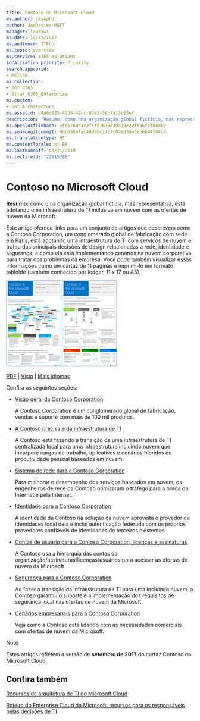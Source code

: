 ```yaml
---
title: Contoso no Microsoft Cloud
ms.author: josephd
author: JoeDavies-MSFT
manager: laurawi
ms.date: 12/15/2017
ms.audience: ITPro
ms.topic: overview
ms.service: o365-solutions
localization_priority: Priority
search.appverid:
- MET150
ms.collection:
- Ent_O365
- Strat_O365_Enterprise
ms.custom:
- Ent_Architecture
ms.assetid: c4a6d625-4938-42cc-87e1-56b7a13c63ef
description: 'Resumo: como uma organização global fictícia, mas representativa, está adotando uma infraestrutura de TI inclusiva em nuvem com as ofertas de nuvem da Microsoft.'
ms.openlocfilehash: afb1760d1c2fcfe7679d39a14e22f6abfcf0e80c
ms.sourcegitcommit: 9bb65bafec4dd6bc17c7c07ed55e5eb6b94584c4
ms.translationtype: HT
ms.contentlocale: pt-BR
ms.lasthandoff: 08/21/2018
ms.locfileid: "22915286"
---
```

# <a name="contoso-in-the-microsoft-cloud"></a>Contoso no Microsoft Cloud

 **Resumo:** como uma organização global fictícia, mas representativa, está adotando uma infraestrutura de TI inclusiva em nuvem com as ofertas de nuvem da Microsoft.
  
Este artigo oferece links para um conjunto de artigos que descrevem como a Contoso Corporation, um conglomerado global de fabricação com sede em Paris, está adotando uma infraestrutura de TI com serviços de nuvem e tratou das principais decisões de design relacionadas a rede, identidade e segurança, e como ela está implementando cenários na nuvem corporativa para tratar dos problemas da empresa. Você pode também visualizar essas informações como um cartaz de 11 páginas e imprimi-lo em formato tabloide (também conhecido por ledger, 11 x 17 ou A3).
  
[![Imagem em miniatura do cartaz Contoso na Microsoft Cloud](media/Contoso-Poster/Thumbnail.png)](https://www.microsoft.com/download/details.aspx?id=54427)
  
[PDF](https://go.microsoft.com/fwlink/p/?linkid=842085)  | [Visio](https://go.microsoft.com/fwlink/p/?linkid=842086)  | [Mais idiomas](https://www.microsoft.com/download/details.aspx?id=54427)
  
Confira as seguintes seções:
  
- [Visão geral da Contoso Corporation](overview-of-the-contoso-corporation.md)
    
    A Contoso Corporation é um conglomerado global de fabricação, vendas e suporte com mais de 100 mil produtos.
    
- [A Contoso precisa e da infraestrutura de TI](contoso-it-infrastructure-and-needs.md)
    
    A Contoso está fazendo a transição de uma infraestrutura de TI centralizada local para uma infraestrutura incluindo nuvem que incorpore cargas de trabalho, aplicativos e cenários híbridos de produtividade pessoal baseados em nuvem.
    
- [Sistema de rede para a Contoso Corporation](networking-for-the-contoso-corporation.md)
    
    Para melhorar o desempenho dos serviços baseados em nuvem, os engenheiros de rede da Contoso otimizaram o tráfego para a borda da Internet e pela Internet.
    
- [Identidade para a Contoso Corporation](identity-for-the-contoso-corporation.md)
    
    A identidade da Contoso na solução da nuvem aproveita o provedor de identidades local dela e inclui autenticação federada com os próprios provedores confiáveis de identidades de terceiros existentes.
    
- [Contas de usuário para a Contoso Corporation, licenças e assinaturas](subscriptions-licenses-and-user-accounts-for-the-contoso-corporation.md)
    
    A Contoso usa a hierarquia das contas da organização/assinaturas/licenças/usuários para acessar as ofertas de nuvem da Microsoft.
    
- [Segurança para a Contoso Corporation](security-for-the-contoso-corporation.md)
    
    Ao fazer a transição da infraestrutura de TI para uma incluindo nuvem, a Contoso garantiu o suporte e a implementação dos requisitos de segurança local nas ofertas de nuvem da Microsoft.
    
- [Cenários empresariais para a Contoso Corporation](enterprise-scenarios-for-the-contoso-corporation.md)
    
    Veja como a Contoso está lidando com as necessidades comerciais com ofertas de nuvem da Microsoft.
    
> [!NOTE]
> Estes artigos refletem a versão de **setembro de 2017** do cartaz Contoso no Microsoft Cloud.
  
## <a name="see-also"></a>Confira também

[Recursos de arquitetura de TI do Microsoft Cloud](microsoft-cloud-it-architecture-resources.md)

[Roteiro do Enterprise Cloud da Microsoft: recursos para os responsáveis pelas decisões de TI](https://sway.com/FJ2xsyWtkJc2taRD)



